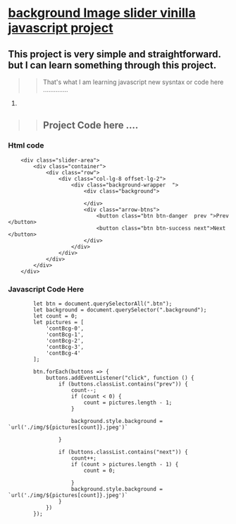 # [background Image slider  vinilla javascript project](https://kamrulcoder.github.io/background-image-slider/) 

## This project is very simple and straightforward. but I can learn something through this project. 

>
>>  That's what  I am learning javascript new sysntax or code here ..............

1. 


> 
>> ## Project Code here ....

### Html code 

```
    <div class="slider-area">
        <div class="container">
            <div class="row">
                <div class="col-lg-8 offset-lg-2">
                    <div class="background-wrapper  ">
                        <div class="background">

                        </div>
                        <div class="arrow-btns">
                            <button class="btn btn-danger  prev ">Prev </button>
                            <button class="btn btn-success next">Next </button>
                        </div>
                    </div>
                </div>
            </div>
        </div>
    </div>
```

###  Javascript Code Here 

```
        let btn = document.querySelectorAll(".btn");
        let background = document.querySelector(".background");
        let count = 0;
        let pictures = [
            'contBcg-0',
            'contBcg-1',
            'contBcg-2',
            'contBcg-3',
            'contBcg-4'
        ];

        btn.forEach(buttons => {
            buttons.addEventListener("click", function () {
                if (buttons.classList.contains("prev")) {
                    count--;
                    if (count < 0) {
                        count = pictures.length - 1;
                    }

                    background.style.background = `url('./img/${pictures[count]}.jpeg')`

                }

                if (buttons.classList.contains("next")) {
                    count++;
                    if (count > pictures.length - 1) {
                        count = 0;

                    }
                    background.style.background = `url('./img/${pictures[count]}.jpeg')`
                }
            })
        });
```
